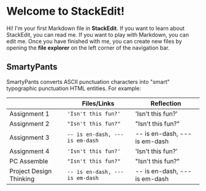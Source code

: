 # Welcome to StackEdit!

Hi! I'm your first Markdown file in **StackEdit**. If you want to learn about StackEdit, you can read me. If you want to play with Markdown, you can edit me. Once you have finished with me, you can create new files by opening the **file explorer** on the left corner of the navigation bar.

## SmartyPants

SmartyPants converts ASCII punctuation characters into "smart" typographic punctuation HTML entities. For example:

|                           |Files/Links                    |Reflection                   |
|---------------------------|-------------------------------|-----------------------------|
|Assignment 1               |`'Isn't this fun?'`            |'Isn't this fun?'            |
|Assignment 2               |`"Isn't this fun?"`            |"Isn't this fun?"            |
|Assignment 3               |`-- is en-dash, --- is em-dash`|-- is en-dash, --- is em-dash|
|Assignment 4               |`'Isn't this fun?'`            |'Isn't this fun?'            |
|PC Assemble                |`"Isn't this fun?"`            |"Isn't this fun?"            |
|Project Design Thinking    |`-- is en-dash, --- is em-dash`|-- is en-dash, --- is em-dash|
